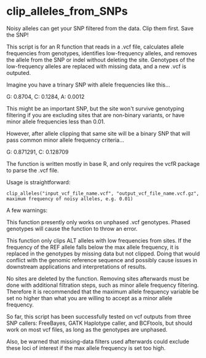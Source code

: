 # clip_alleles_from_SNPs
Noisy alleles can get your SNP filtered from the data. Clip them first. Save the SNP!

This script is for an R function that reads in a .vcf file, calculates allele frequencies from genotypes, identifies low-frequency alleles, and removes the allele from the SNP or indel without deleting the site. Genotypes of the low-frequency alleles are replaced with missing data, and a new .vcf is outputed.

Imagine you have a trinary SNP with allele frequencies like this...

G: 0.8704, C: 0.1284, A: 0.0012

This might be an important SNP, but the site won't survive genotyping filtering if you are excluding sites that are non-binary variants, or have minor allele frequencies less than 0.01.

However, after allele clipping that same site will be a binary SNP that will pass common minor allele frequency criteria...

G: 0.871291,	C: 0.128709

The function is written mostly in base R, and only requires the vcfR package to parse the .vcf file.

Usage is straightforward:

```
clip_alleles("input_vcf_file_name.vcf", "output_vcf_file_name.vcf.gz", maximum frequency of noisy alleles, e.g. 0.01)
```

A few warnings:

This function presently only works on unphased .vcf genotypes. Phased genotypes will cause the function to throw an error.

This function only clips ALT alleles with low frequencies from sites. If the frequency of the REF allele falls below the max allele frequency, it is replaced in the genotypes by missing data but not clipped. Doing that would conflict with the genomic reference sequence and possibly cause issues in downstream applications and interpretations of results.

No sites are deleted by the function. Removing sites afterwards must be done with additional filtration steps, such as minor allele frequency filtering. Therefore it is recommended that the maximum allele frequency variable be set no higher than what you are willing to accept as a minor allele frequency.

So far, this script has been successfully tested on vcf outputs from three SNP callers: FreeBayes, GATK Haplotype caller, and BCFtools, but should work on most vcf files, as long as the genotypes are unphased.

Also, be warned that missing-data filters used afterwards could exclude these loci of interest if the max allele frequency is set too high.
